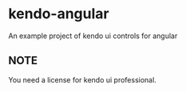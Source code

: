 # kendo-angular
An example project of kendo ui controls for angular

## NOTE
You need a license for kendo ui professional.
